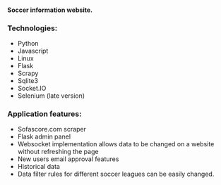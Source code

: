 #### Soccer information website. 


### Technologies:
 * Python
 * Javascript
 * Linux
 * Flask
 * Scrapy
 * Sqlite3
 * Socket.IO
 * Selenium (late version)
 
### Application features:
 * Sofascore.com scraper
 * Flask admin panel
 * Websocket implementation allows data to be changed on a website without refreshing the page
 * New users email approval features
 * Historical data
 * Data filter rules for different soccer leagues can be easily changed.
